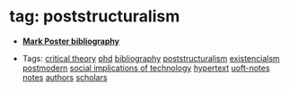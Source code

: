 
# tag: poststructuralism

 * **[Mark Poster bibliography](../content/notebook/captures/notes/uoft-note-mark-bibliography.md)**

  * Tags:  <a class="tag" href="#!tags/critical theory.md">critical theory</a>  <a class="tag" href="#!tags/phd.md">phd</a>  <a class="tag" href="#!tags/bibliography.md">bibliography</a>  <a class="tag" href="#!tags/poststructuralism.md">poststructuralism</a>  <a class="tag" href="#!tags/existencialsm.md">existencialsm</a>  <a class="tag" href="#!tags/postmodern.md">postmodern</a>  <a class="tag" href="#!tags/social implications of technology.md">social implications of technology</a>  <a class="tag" href="#!tags/hypertext.md">hypertext</a>  <a class="tag" href="#!tags/uoft-notes.md">uoft-notes</a>  <a class="tag" href="#!tags/notes.md">notes</a>  <a class="tag" href="#!tags/authors.md">authors</a>  <a class="tag" href="#!tags/scholars.md">scholars</a>